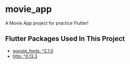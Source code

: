 # movie_app

A Movie App project for practice Flutter!

## Flutter Packages Used In This Project
  
- [google_fonts: ^2.1.0](https://pub.dev/packages/google_fonts)
- [ http: ^0.13.3](https://pub.dev/packages/http)

